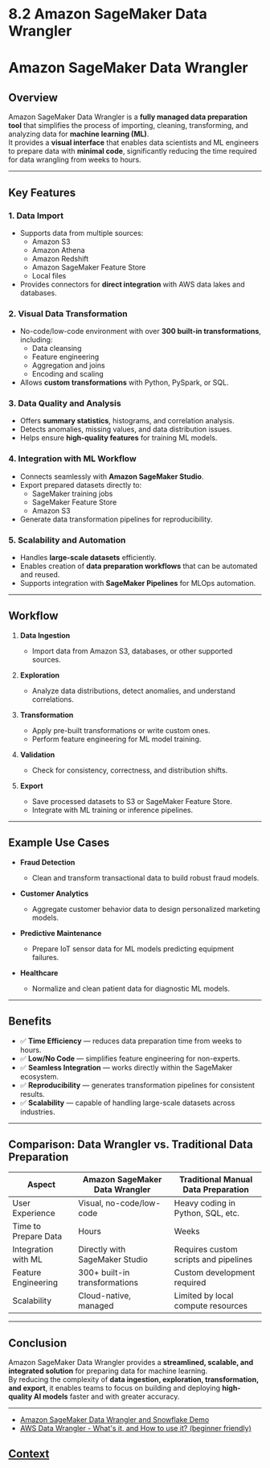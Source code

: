 # 8.2 Amazon SageMaker Data Wrangler 
 
 # Amazon SageMaker Data Wrangler

## Overview
Amazon SageMaker Data Wrangler is a **fully managed data preparation tool** that simplifies the process of importing, cleaning, transforming, and analyzing data for **machine learning (ML)**.  
It provides a **visual interface** that enables data scientists and ML engineers to prepare data with **minimal code**, significantly reducing the time required for data wrangling from weeks to hours.

---

## Key Features

### 1. Data Import
- Supports data from multiple sources:
  - Amazon S3
  - Amazon Athena
  - Amazon Redshift
  - Amazon SageMaker Feature Store
  - Local files
- Provides connectors for **direct integration** with AWS data lakes and databases.

### 2. Visual Data Transformation
- No-code/low-code environment with over **300 built-in transformations**, including:
  - Data cleansing
  - Feature engineering
  - Aggregation and joins
  - Encoding and scaling
- Allows **custom transformations** with Python, PySpark, or SQL.

### 3. Data Quality and Analysis
- Offers **summary statistics**, histograms, and correlation analysis.  
- Detects anomalies, missing values, and data distribution issues.  
- Helps ensure **high-quality features** for training ML models.

### 4. Integration with ML Workflow
- Connects seamlessly with **Amazon SageMaker Studio**.  
- Export prepared datasets directly to:
  - SageMaker training jobs
  - SageMaker Feature Store
  - Amazon S3  
- Generate data transformation pipelines for reproducibility.

### 5. Scalability and Automation
- Handles **large-scale datasets** efficiently.  
- Enables creation of **data preparation workflows** that can be automated and reused.  
- Supports integration with **SageMaker Pipelines** for MLOps automation.

---

## Workflow

1. **Data Ingestion**  
   - Import data from Amazon S3, databases, or other supported sources.  

2. **Exploration**  
   - Analyze data distributions, detect anomalies, and understand correlations.  

3. **Transformation**  
   - Apply pre-built transformations or write custom ones.  
   - Perform feature engineering for ML model training.  

4. **Validation**  
   - Check for consistency, correctness, and distribution shifts.  

5. **Export**  
   - Save processed datasets to S3 or SageMaker Feature Store.  
   - Integrate with ML training or inference pipelines.  

---

## Example Use Cases

- **Fraud Detection**
  - Clean and transform transactional data to build robust fraud models.  

- **Customer Analytics**
  - Aggregate customer behavior data to design personalized marketing models.  

- **Predictive Maintenance**
  - Prepare IoT sensor data for ML models predicting equipment failures.  

- **Healthcare**
  - Normalize and clean patient data for diagnostic ML models.  

---

## Benefits

- ✅ **Time Efficiency** — reduces data preparation time from weeks to hours.  
- ✅ **Low/No Code** — simplifies feature engineering for non-experts.  
- ✅ **Seamless Integration** — works directly within the SageMaker ecosystem.  
- ✅ **Reproducibility** — generates transformation pipelines for consistent results.  
- ✅ **Scalability** — capable of handling large-scale datasets across industries.  

---

## Comparison: Data Wrangler vs. Traditional Data Preparation

| Aspect                  | Amazon SageMaker Data Wrangler     | Traditional Manual Data Preparation   |
|--------------------------|------------------------------------|---------------------------------------|
| User Experience          | Visual, no-code/low-code           | Heavy coding in Python, SQL, etc.     |
| Time to Prepare Data     | Hours                             | Weeks                                 |
| Integration with ML      | Directly with SageMaker Studio     | Requires custom scripts and pipelines |
| Feature Engineering      | 300+ built-in transformations      | Custom development required           |
| Scalability              | Cloud-native, managed              | Limited by local compute resources    |

---

## Conclusion
Amazon SageMaker Data Wrangler provides a **streamlined, scalable, and integrated solution** for preparing data for machine learning.  
By reducing the complexity of **data ingestion, exploration, transformation, and export**, it enables teams to focus on building and deploying **high-quality AI models** faster and with greater accuracy.

---

 
 * [Amazon SageMaker Data Wrangler and Snowflake Demo](https://www.youtube.com/watch?v=9UxsJdLql-8)
 * [AWS Data Wrangler - What's it, and How to use it? (beginner friendly)](https://www.youtube.com/watch?v=miCKa3nm--E)

   
 ## [Context](./../context.md)
